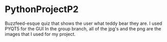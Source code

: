 # PythonProjectP2
Buzzfeed-esque quiz that shows the user what teddy bear they are.
I used PYQT5 for the GUI
In the group branch, all of the jpg's and the png are the images that I used for my project.
